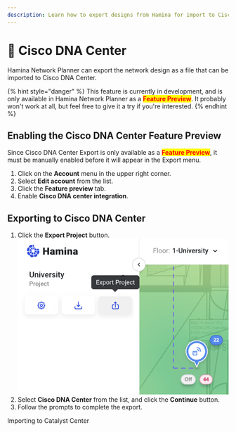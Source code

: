 ```yaml
---
description: Learn how to export designs from Hamina for import to Cisco DNA Center.
---
```


# 🧬 Cisco DNA Center

Hamina Network Planner can export the network design as a file that can be imported to Cisco DNA Center.

{% hint style="danger" %}
This feature is currently in development, and is only available in Hamina Network Planner as a <mark style="color:red;">**Feature Preview**</mark>. It probably won't work at all, but feel free to give it a try if you're interested.
{% endhint %}

## Enabling the Cisco DNA Center Feature Preview

Since Cisco DNA Center Export is only available as a <mark style="color:red;">**Feature Preview**</mark>, it must be manually enabled before it will appear in the Export menu.

1. Click on the **Account** menu in the upper right corner.
2. Select **Edit account** from the list.
3. Click the **Feature preview** tab.
4. Enable **Cisco DNA center integration**.

## Exporting to Cisco DNA Center

1. Click the **Export Project** button.\
   ![](<../.gitbook/assets/Export Project (1).png>)
2. Select **Cisco DNA Center** from the list, and click the **Continue** button.
3. Follow the prompts to complete the export.

Importing to Catalyst Center
